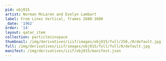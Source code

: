 ```yaml
---
pid: obj015
artist: Norman McLaren and Evelyn Lambart
label: From Lines Vertical, frames 2880-3600
_date: '1962'
order: '14'
layout: qatar_item
collection: particlesinspace
thumbnail: /img/derivatives/iiif/images/obj015/full/250,/0/default.jpg
full: /img/derivatives/iiif/images/obj015/full/full/0/default.jpg
manifest: /img/derivatives/iiif/obj015/manifest.json
---
```

